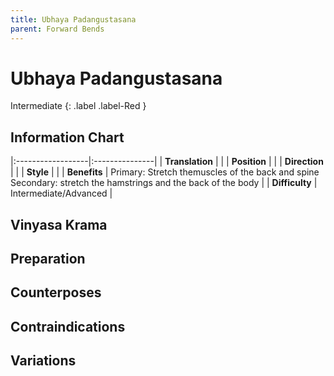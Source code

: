 ```yaml
---
title: Ubhaya Padangustasana
parent: Forward Bends
---
```


# Ubhaya Padangustasana
Intermediate
{: .label .label-Red }

## Information Chart

|:------------------|:---------------|
| **Translation**       |    |
| **Position**          |    |
| **Direction**         |     |
| **Style**             |     |
| **Benefits**          | Primary: Stretch themuscles of the back and spine <br> Secondary: stretch the hamstrings and the back of the body   |
| **Difficulty**  |  Intermediate/Advanced                                      | 


## Vinyasa Krama 

## Preparation 

## Counterposes

## Contraindications

## Variations